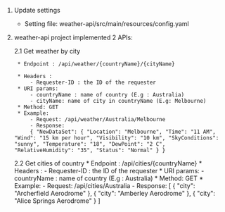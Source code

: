 1. Update settings
    * Setting file: weather-api/src/main/resources/config.yaml
2. weather-api project implemented 2 APIs:

	2.1 Get weather by city
	
		* Endpoint : /api/weather/{countryName}/{cityName}
		
		* Headers :
			- Requester-ID : the ID of the requester
		* URI params:
			- countryName : name of country (E.g : Australia)
			- cityName: name of city in countryName (E.g: Melbourne)
		* Method: GET
		* Example:
			- Request: /api/weather/Australia/Melbourne
			- Response: 
			{ "NewDataSet": { "Location": "Melbourne", "Time": "11 AM", "Wind": "15 km per hour", "Visibility": "10 km", "SkyConditions": "sunny", "Temperature": "18", "DewPoint": "2 C", "RelativeHumidity": "35", "Status": "Normal" } }
	2.2 Get cities of country 
		* Endpoint : /api/cities/{countryName} 
		* Headers : 
			- Requester-ID : the ID of the requester 
		* URI params: 
			- countryName : name of country (E.g : Australia) 
		* Method: GET 
		* Example: 
			- Request: /api/cities/Australia 
			- Response: [ { "city": "Archerfield Aerodrome" }, { "city": "Amberley Aerodrome" }, { "city": "Alice Springs Aerodrome" } ]
